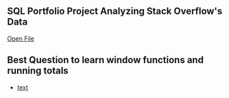 ## SQL Portfolio Project Analyzing Stack Overflow's Data 
[Open File](/Portfolio/README.md)


## Best Question to learn window functions and running totals

- [text](https://leetcode.com/problems/restaurant-growth/submissions/1552639353)

